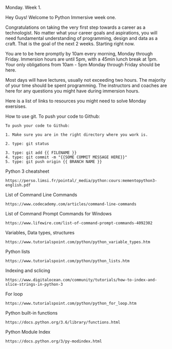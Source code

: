 Monday. Week 1.

Hey Guys!
Welcome to Python Immersive week one.

Congratulations on taking the very first step towards a career as a technologist. No matter what your career goals and aspirations, you will need fundamental understanding of programming, design and data as a craft. That is the goal of the next 2 weeks. Starting right now.

You are to be here promptly by 10am every morning, Monday through Friday. Immersion hours are until 5pm, with a 45min lunch break at 1pm. Your only obligations from 10am - 5pm Monday through Friday should be here.

Most days will have lectures, usually not exceeding two hours. The majority of your time should be spent programming. The instructors and coaches are here for any questions you might have during immersion hours. 

Here is a list of links to resources you might need to solve Monday exersises.

How to use git. To push your code to Github:
```
To push your code to Github:

1. Make sure you are in the right directory where you work is.

2. type: git status

3. type: git add {{ FILENAME }}
4. type: git commit -m "{{SOME COMMIT MESSAGE HERE}}"
5. type: git push origin {{ BRANCH NAME }}
```

Python 3 cheatsheet
```
https://perso.limsi.fr/pointal/_media/python:cours:mementopython3-english.pdf
```

List of Command Line Commands
```
https://www.codecademy.com/articles/command-line-commands
```

List of Command Prompt Commands for Windows
```
https://www.lifewire.com/list-of-command-prompt-commands-4092302
```

Variables, Data types, structures
```
https://www.tutorialspoint.com/python/python_variable_types.htm
```


Python lists
```
https://www.tutorialspoint.com/python/python_lists.htm
```


Indexing and sclicing
```
https://www.digitalocean.com/community/tutorials/how-to-index-and-slice-strings-in-python-3
```


For loop
```
https://www.tutorialspoint.com/python/python_for_loop.htm
```

Python built-in functions
```
https://docs.python.org/3.6/library/functions.html
```

Python Module Index
```
https://docs.python.org/3/py-modindex.html
```










